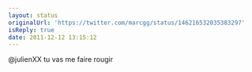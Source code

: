 ```yaml
---
layout: status
originalUrl: 'https://twitter.com/marcgg/status/146216532035383297'
isReply: true
date: 2011-12-12 13:15:12
---
```


@julienXX tu vas me faire rougir
